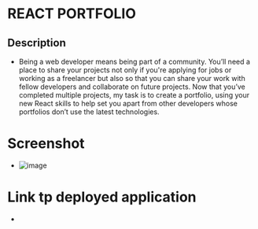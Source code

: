 # REACT PORTFOLIO

## Description
* Being a web developer means being part of a community. You’ll need a place to share your projects not only if you're applying for jobs or working as a freelancer but also so that you can share your work with fellow developers and collaborate on future projects. Now that you’ve completed multiple projects, my task is to create a portfolio, using your new React skills to help set you apart from other developers whose portfolios don’t use the latest technologies.

# Screenshot
* ![image](https://user-images.githubusercontent.com/107078530/201269973-1a2ba432-5e19-46e5-8a3b-ff15b5b794b0.png)

# Link tp deployed application
* 